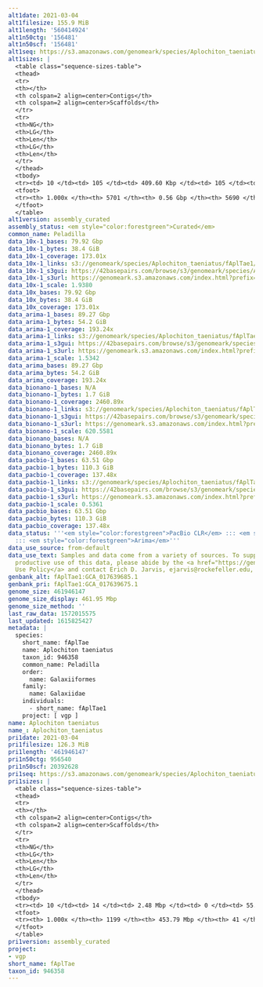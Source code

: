 ```yaml
---
alt1date: 2021-03-04
alt1filesize: 155.9 MiB
alt1length: '560414924'
alt1n50ctg: '156481'
alt1n50scf: '156481'
alt1seq: https://s3.amazonaws.com/genomeark/species/Aplochiton_taeniatus/fAplTae1/assembly_curated/fAplTae1.alt.cur.20210304.fasta.gz
alt1sizes: |
  <table class="sequence-sizes-table">
  <thead>
  <tr>
  <th></th>
  <th colspan=2 align=center>Contigs</th>
  <th colspan=2 align=center>Scaffolds</th>
  </tr>
  <tr>
  <th>NG</th>
  <th>LG</th>
  <th>Len</th>
  <th>LG</th>
  <th>Len</th>
  </tr>
  </thead>
  <tbody>
  <tr><td> 10 </td><td> 105 </td><td> 409.60 Kbp </td><td> 105 </td><td> 409.60 Kbp </td></tr><tr><td> 20 </td><td> 268 </td><td> 299.35 Kbp </td><td> 268 </td><td> 299.35 Kbp </td></tr><tr><td> 30 </td><td> 482 </td><td> 230.93 Kbp </td><td> 482 </td><td> 230.93 Kbp </td></tr><tr><td> 40 </td><td> 749 </td><td> 191.36 Kbp </td><td> 749 </td><td> 191.36 Kbp </td></tr><tr style="background-color:#cccccc;"><td> 50 </td><td> 1074 </td><td> 156.48 Kbp </td><td> 1074 </td><td> 156.48 Kbp </td></tr><tr><td> 60 </td><td> 1470 </td><td> 128.69 Kbp </td><td> 1470 </td><td> 128.69 Kbp </td></tr><tr><td> 70 </td><td> 1958 </td><td> 101.07 Kbp </td><td> 1958 </td><td> 101.07 Kbp </td></tr><tr><td> 80 </td><td> 2596 </td><td> 74.91 Kbp </td><td> 2596 </td><td> 74.91 Kbp </td></tr><tr><td> 90 </td><td> 3527 </td><td> 46.97 Kbp </td><td> 3527 </td><td> 46.99 Kbp </td></tr><tr><td> 100 </td><td> 5700 </td><td> 271  bp </td><td> 5689 </td><td> 271  bp </td></tr></tbody>
  <tfoot>
  <tr><th> 1.000x </th><th> 5701 </th><th> 0.56 Gbp </th><th> 5690 </th><th> 0.56 Gbp </th></tr>
  </tfoot>
  </table>
alt1version: assembly_curated
assembly_status: <em style="color:forestgreen">Curated</em>
common_name: Peladilla
data_10x-1_bases: 79.92 Gbp
data_10x-1_bytes: 38.4 GiB
data_10x-1_coverage: 173.01x
data_10x-1_links: s3://genomeark/species/Aplochiton_taeniatus/fAplTae1/genomic_data/10x/<br>
data_10x-1_s3gui: https://42basepairs.com/browse/s3/genomeark/species/Aplochiton_taeniatus/fAplTae1/genomic_data/10x/
data_10x-1_s3url: https://genomeark.s3.amazonaws.com/index.html?prefix=species/Aplochiton_taeniatus/fAplTae1/genomic_data/10x/
data_10x-1_scale: 1.9380
data_10x_bases: 79.92 Gbp
data_10x_bytes: 38.4 GiB
data_10x_coverage: 173.01x
data_arima-1_bases: 89.27 Gbp
data_arima-1_bytes: 54.2 GiB
data_arima-1_coverage: 193.24x
data_arima-1_links: s3://genomeark/species/Aplochiton_taeniatus/fAplTae1/genomic_data/arima/<br>
data_arima-1_s3gui: https://42basepairs.com/browse/s3/genomeark/species/Aplochiton_taeniatus/fAplTae1/genomic_data/arima/
data_arima-1_s3url: https://genomeark.s3.amazonaws.com/index.html?prefix=species/Aplochiton_taeniatus/fAplTae1/genomic_data/arima/
data_arima-1_scale: 1.5342
data_arima_bases: 89.27 Gbp
data_arima_bytes: 54.2 GiB
data_arima_coverage: 193.24x
data_bionano-1_bases: N/A
data_bionano-1_bytes: 1.7 GiB
data_bionano-1_coverage: 2460.89x
data_bionano-1_links: s3://genomeark/species/Aplochiton_taeniatus/fAplTae1/genomic_data/bionano/<br>
data_bionano-1_s3gui: https://42basepairs.com/browse/s3/genomeark/species/Aplochiton_taeniatus/fAplTae1/genomic_data/bionano/
data_bionano-1_s3url: https://genomeark.s3.amazonaws.com/index.html?prefix=species/Aplochiton_taeniatus/fAplTae1/genomic_data/bionano/
data_bionano-1_scale: 620.5581
data_bionano_bases: N/A
data_bionano_bytes: 1.7 GiB
data_bionano_coverage: 2460.89x
data_pacbio-1_bases: 63.51 Gbp
data_pacbio-1_bytes: 110.3 GiB
data_pacbio-1_coverage: 137.48x
data_pacbio-1_links: s3://genomeark/species/Aplochiton_taeniatus/fAplTae1/genomic_data/pacbio/<br>
data_pacbio-1_s3gui: https://42basepairs.com/browse/s3/genomeark/species/Aplochiton_taeniatus/fAplTae1/genomic_data/pacbio/
data_pacbio-1_s3url: https://genomeark.s3.amazonaws.com/index.html?prefix=species/Aplochiton_taeniatus/fAplTae1/genomic_data/pacbio/
data_pacbio-1_scale: 0.5361
data_pacbio_bases: 63.51 Gbp
data_pacbio_bytes: 110.3 GiB
data_pacbio_coverage: 137.48x
data_status: '''<em style="color:forestgreen">PacBio CLR</em> ::: <em style="color:forestgreen">10x</em>
  ::: <em style="color:forestgreen">Arima</em>'''
data_use_source: from-default
data_use_text: Samples and data come from a variety of sources. To support fair and
  productive use of this data, please abide by the <a href="https://genome10k.soe.ucsc.edu/data-use-policies/">Data
  Use Policy</a> and contact Erich D. Jarvis, ejarvis@rockefeller.edu, with any questions.
genbank_alt: fAplTae1:GCA_017639685.1
genbank_pri: fAplTae1:GCA_017639675.1
genome_size: 461946147
genome_size_display: 461.95 Mbp
genome_size_method: ''
last_raw_data: 1572015575
last_updated: 1615825427
metadata: |
  species:
    short_name: fAplTae
    name: Aplochiton taeniatus
    taxon_id: 946358
    common_name: Peladilla
    order:
      name: Galaxiiformes
    family:
      name: Galaxiidae
    individuals:
      - short_name: fAplTae1
    project: [ vgp ]
name: Aplochiton taeniatus
name_: Aplochiton_taeniatus
pri1date: 2021-03-04
pri1filesize: 126.3 MiB
pri1length: '461946147'
pri1n50ctg: 956540
pri1n50scf: 20392628
pri1seq: https://s3.amazonaws.com/genomeark/species/Aplochiton_taeniatus/fAplTae1/assembly_curated/fAplTae1.pri.cur.20210304.fasta.gz
pri1sizes: |
  <table class="sequence-sizes-table">
  <thead>
  <tr>
  <th></th>
  <th colspan=2 align=center>Contigs</th>
  <th colspan=2 align=center>Scaffolds</th>
  </tr>
  <tr>
  <th>NG</th>
  <th>LG</th>
  <th>Len</th>
  <th>LG</th>
  <th>Len</th>
  </tr>
  </thead>
  <tbody>
  <tr><td> 10 </td><td> 14 </td><td> 2.48 Mbp </td><td> 0 </td><td> 55.69 Mbp </td></tr><tr><td> 20 </td><td> 37 </td><td> 1.71 Mbp </td><td> 1 </td><td> 45.01 Mbp </td></tr><tr><td> 30 </td><td> 65 </td><td> 1.44 Mbp </td><td> 3 </td><td> 22.95 Mbp </td></tr><tr><td> 40 </td><td> 101 </td><td> 1.16 Mbp </td><td> 5 </td><td> 21.74 Mbp </td></tr><tr style="background-color:#cccccc;"><td> 50 </td><td> 144 </td><td style="background-color:#ff8888;"> 0.96 Mbp </td><td> 7 </td><td style="background-color:#88ff88;"> 20.39 Mbp </td></tr><tr><td> 60 </td><td> 201 </td><td> 0.72 Mbp </td><td> 9 </td><td> 20.03 Mbp </td></tr><tr><td> 70 </td><td> 273 </td><td> 0.55 Mbp </td><td> 11 </td><td> 19.65 Mbp </td></tr><tr><td> 80 </td><td> 374 </td><td> 347.78 Kbp </td><td> 14 </td><td> 18.48 Mbp </td></tr><tr><td> 90 </td><td> 551 </td><td> 182.99 Kbp </td><td> 17 </td><td> 16.49 Mbp </td></tr><tr><td> 100 </td><td> 1198 </td><td> 682  bp </td><td> 40 </td><td> 11.24 Kbp </td></tr></tbody>
  <tfoot>
  <tr><th> 1.000x </th><th> 1199 </th><th> 453.79 Mbp </th><th> 41 </th><th> 461.95 Mbp </th></tr>
  </tfoot>
  </table>
pri1version: assembly_curated
project:
- vgp
short_name: fAplTae
taxon_id: 946358
---
```

